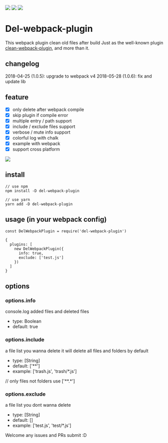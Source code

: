 [![](https://img.shields.io/npm/v/del-webpack-plugin.svg)](https://www.npmjs.com/package/del-webpack-plugin)
[![](https://img.shields.io/npm/dt/del-webpack-plugin.svg)](https://www.npmjs.com/package/del-webpack-plugin)
![](https://img.shields.io/github/license/jackypan1989/del-webpack-plugin.svg)
# Del-webpack-plugin 
This webpack plugin clean old files after build
Just as the well-known plugin [clean-webpack-plugin](https://github.com/johnagan/clean-webpack-plugin), and more than it.

## changelog
2018-04-25 (1.0.5): upgrade to webpack v4
2018-05-28 (1.0.6): fix and update lib

## feature
- [x] only delete after webpack compile
- [x] skip plugin if compile error
- [x] multiple entry / path support
- [x] include / exclude files support
- [x] verbose / mute info support
- [x] colorful log with chalk
- [x] example with webpack
- [x] support cross platform

![](https://i.imgur.com/t65OjUv.png)

## install
```
// use npm
npm install -D del-webpack-plugin

// use yarn
yarn add -D del-webpack-plugin
```

## usage (in your webpack config)
```
const DelWebpackPlugin = require('del-webpack-plugin')

{
  plugins: [
    new DelWebpackPlugin({
      info: true,
      exclude: ['test.js']
    })
  ]
}
```

## options

### options.info
console.log added files and deleted files
- type: Boolean
- default: true

### options.include
a file list you wanna delete
it will delete all files and folders by default
- type: [String]
- default: ['**']
- example: ['trash.js', 'trash/*.js']

// only files not folders use ['**.*']

### options.exclude
a file list you dont wanna delete
- type: [String]
- default: []
- example: ['test.js', 'test/*.js']


Welcome any issues and PRs submit :D
